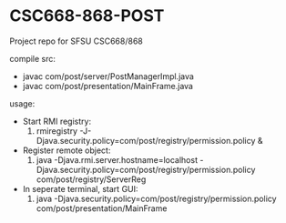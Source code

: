 # CSC668-868-POST
Project repo for SFSU CSC668/868

compile src:
*  javac com/post/server/PostManagerImpl.java
*  javac com/post/presentation/MainFrame.java

usage:
* Start RMI registry:
  1. rmiregistry -J-Djava.security.policy=com/post/registry/permission.policy &
* Register remote object:
  1.  java -Djava.rmi.server.hostname=localhost -Djava.security.policy=com/post/registry/permission.policy com/post/registry/ServerReg
* In seperate terminal, start GUI:
  1.  java -Djava.security.policy=com/post/registry/permission.policy com/post/presentation/MainFrame
